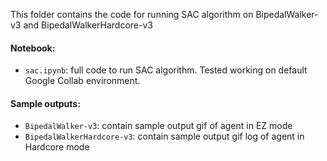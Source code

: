 This folder contains the code for running SAC algorithm on BipedalWalker-v3 and BipedalWalkerHardcore-v3

#### Notebook:
- `sac.ipynb`: full code to run SAC algorithm. Tested working on default Google Collab environment. 

#### Sample outputs:
- `BipedalWalker-v3`: contain sample output gif of agent in EZ mode
- `BipedalWalkerHardcore-v3`: contain sample output gif log of agent in Hardcore mode
